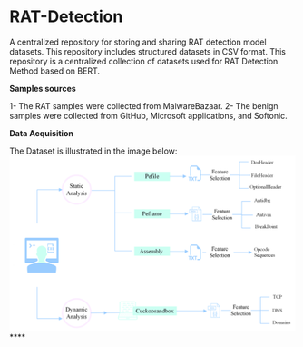 # RAT-Detection
A centralized repository for storing and sharing RAT detection model datasets. This repository includes structured datasets in CSV format.
This repository is a centralized collection of datasets used for RAT Detection Method based on BERT.

**Samples sources**

1- The RAT samples were collected from MalwareBazaar.
2- The benign samples were collected from GitHub, Microsoft applications, and Softonic.

**Data Acquisition**

The Dataset is illustrated in the image below:
![Dataset Preview](images/CollectingTherawdata.png)****

